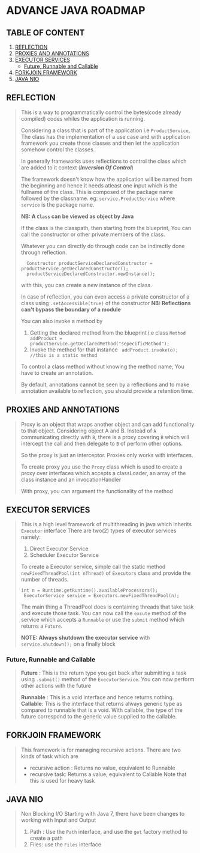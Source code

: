 # ADVANCE JAVA ROADMAP

## TABLE OF CONTENT

1. [REFLECTION](#reflection)
2. [PROXIES AND ANNOTATIONS](#proxies-and-annotations)
3. [EXECUTOR SERVICES](#executor-services)
    - [Future, Runnable and Callable](#future-runnable-and-callable)
4. [FORKJOIN FRAMEWORK](#forkjoin-framework)
5. [JAVA NIO](#java-nio)

## REFLECTION

> This is a way to programmatically control the bytes(code already compiled) codes whiles the application
> is running.
>
> Considering a class that is part of the application i.e `ProductService`,
> The class has the implementation of a use case and with application framework you create
> those classes and then let the application somehow control the classes.
>
> In generally frameworks uses reflections to control the class which are added to it
> context (_**Inversion Of Control**_)
>
> The framework doesn't know how the application will be named from the beginning and hence it
> needs atleast one input which is the fullname of the class.
> This is composed of the package name followed by the classname.
> eg: `service.ProductService` where `service` is the package name.
>
> **NB: A `Class` can be viewed as object by Java**
>
> If the class is the classpath, then starting from the blueprint,
> You can call the constructor or other private members of the class.
>
> Whatever you can directly do through code can be indirectly done through reflection.
>
> ```angular2html
>   Constructor productServiceDeclaredConstructor = productService.getDeclaredConstructor();
>   productServiceDeclaredConstructor.newInstance();
> ```
> with this, you can create a new instance of the class.
>
> In case of reflection, you can even access a private constructor of a class using `.setAccessible(true)`
> of the constructor
> **NB: Reflections can't bypass the boundary of a module**
> 
> You can also invoke a method by 
> 1. Getting the declared method from the blueprint i.e class
>  `Method addProduct = productService.getDeclaredMethod("sepecificMethod");`
> 2. Invoke the method for that instance
> ` addProduct.invoke(o); //this is a static method`
>
>  To control a class method without knowing the method name,
>  You have to create an annotation.
> 
> By default, annotations cannot be seen by a reflections and to make annotation
> available to reflection, you should provide a retention time.

## PROXIES AND ANNOTATIONS

> Proxy is an object that wraps another object and can add functionality to that object.
> Considering object A and B. Instead of `A` communicating directly with `B`, there is a 
> proxy covering `B` which will intercept the call and then delegate to `B` of perform
> other options.
> 
> So the proxy is just an interceptor.
> Proxies only works with interfaces.
> 
> To create proxy you use the `Proxy` class which is used to create a proxy over interfaces
> which accepts a classLoader, an array of the class instance and an invocationHandler
> 
> With proxy, you can argument the functionality of the method

## EXECUTOR SERVICES

> This is a high level framework of multithreading in java which inherits `Executor` interface
> There are two(2) types of executor services namely:
> 1. Direct Executor Service
> 2. Scheduler Executor Service
> 
> To create a Executor service, simple call the static method `newFixedThreadPool(int nThread)`
> of `Executors` class and provide the number of threads.
> 
> ```angular2html
 > int n = Runtime.getRuntime().availableProcessors();
>  ExecutorService service = Executors.newFixedThreadPool(n);
> ```
> 
> The main thing a ThreadPool does is containing threads that take task and execute those
> task.
> You can now call the `excute` method of the service which accepts a `Runnable` or use
> the `submit` method which returns a `Future`.
> 
> **NOTE: Always shutdown the executor service** with `service.shutdown();` on a finally block
### Future, Runnable and Callable
> **Future** : This is the return type you get back after submitting a task using `.submit()`
> method of the `ExecutorService`.
> You can now perform other actions with the future
> 
> **Runnable** : This is a void interface and hence returns nothing.
> **Callable**: This is the interface that returns always generic type as compared to 
> runnable that is a void. With callable, the type of the future correspond to the generic
> value supplied to the callable.

## FORKJOIN FRAMEWORK

> This framework is for managing recursive actions. There are two kinds of task which are
>  - recursive action : Returns no value, equivalent to Runnable
>  - recursive task: Returns a value,  equivalent to Callable
> Note that this is used for heavy task 

## JAVA NIO

> Non Blocking I/O
> Starting with Java 7, there have been changes to working with Input and Output
> 1. Path : Use the `Path` interface, and use the `get` factory method to create a path
> 2. Files: use the `Files` interface
> 
> 
>  
